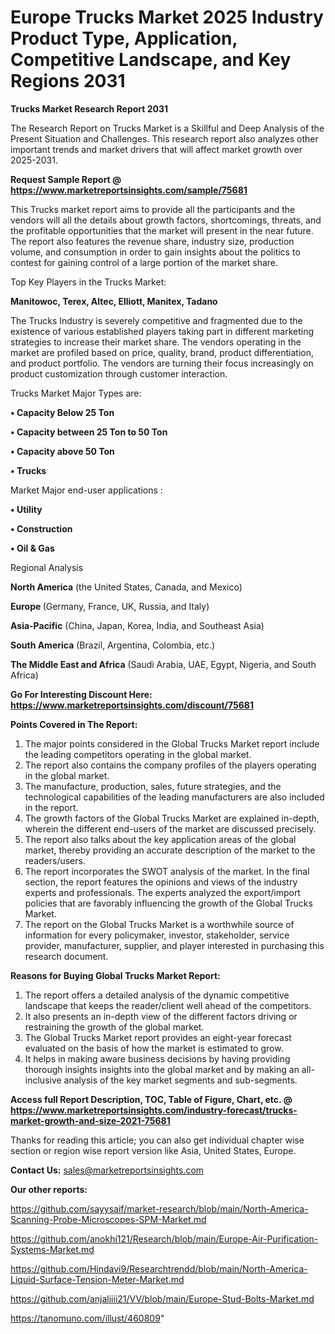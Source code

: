  # Europe Trucks Market 2025 Industry Product Type, Application, Competitive Landscape, and Key Regions 2031

<strong>Trucks Market Research Report 2031</strong>

The Research Report on Trucks Market is a Skillful and Deep Analysis of the Present Situation and Challenges. This research report also analyzes other important trends and market drivers that will affect market growth over 2025-2031.

<strong>Request Sample Report @ <a href=https://www.marketreportsinsights.com/sample/75681>https://www.marketreportsinsights.com/sample/75681</a></strong>

This Trucks market report aims to provide all the participants and the vendors will all the details about growth factors, shortcomings, threats, and the profitable opportunities that the market will present in the near future. The report also features the revenue share, industry size, production volume, and consumption in order to gain insights about the politics to contest for gaining control of a large portion of the market share.

Top Key Players in the Trucks Market:

<strong>Manitowoc, Terex, Altec, Elliott, Manitex, Tadano</strong>

The Trucks Industry is severely competitive and fragmented due to the existence of various established players taking part in different marketing strategies to increase their market share. The vendors operating in the market are profiled based on price, quality, brand, product differentiation, and product portfolio. The vendors are turning their focus increasingly on product customization through customer interaction.

Trucks Market Major Types are:

<strong>• Capacity Below 25 Ton

• Capacity between 25 Ton to 50 Ton

• Capacity above 50 Ton

• Trucks</strong>

Market Major end-user applications :

<strong>• Utility

• Construction

• Oil & Gas</strong>

Regional Analysis

</u><strong><b>North America</b></strong> (the United States, Canada, and Mexico)

<strong><b>Europe </b></strong>(Germany, France, UK, Russia, and Italy)

<strong><b>Asia-Pacific</b></strong> (China, Japan, Korea, India, and Southeast Asia)

<strong><b>South America</b></strong> (Brazil, Argentina, Colombia, etc.)

<strong><b>The Middle East and Africa</b></strong> (Saudi Arabia, UAE, Egypt, Nigeria, and South Africa)

<strong>Go For Interesting Discount Here: <a href=https://www.marketreportsinsights.com/discount/75681>https://www.marketreportsinsights.com/discount/75681</a></strong>

<strong>Points Covered in The Report:</strong>
<ol>
  <li>The major points considered in the Global Trucks Market report include the leading competitors operating in the global market.</li>
  <li>The report also contains the company profiles of the players operating in the global market.</li>
  <li>The manufacture, production, sales, future strategies, and the technological capabilities of the leading manufacturers are also included in the report.</li>
  <li>The growth factors of the Global Trucks Market are explained in-depth, wherein the different end-users of the market are discussed precisely.</li>
  <li>The report also talks about the key application areas of the global market, thereby providing an accurate description of the market to the readers/users.</li>
  <li>The report incorporates the SWOT analysis of the market. In the final section, the report features the opinions and views of the industry experts and professionals. The experts analyzed the export/import policies that are favorably influencing the growth of the Global Trucks Market.</li>
  <li>The report on the Global Trucks Market is a worthwhile source of information for every policymaker, investor, stakeholder, service provider, manufacturer, supplier, and player interested in purchasing this research document.</li>
</ol>
<strong>Reasons for Buying Global Trucks Market Report:</strong>

<ol>
  <li>The report offers a detailed analysis of the dynamic competitive landscape that keeps the reader/client well ahead of the competitors.</li>
  <li>It also presents an in-depth view of the different factors driving or restraining the growth of the global market.</li>
  <li>The Global Trucks Market report provides an eight-year forecast evaluated on the basis of how the market is estimated to grow.</li>
  <li>It helps in making aware business decisions by having providing thorough insights insights into the global market and by making an all-inclusive analysis of the key market segments and sub-segments.</li>
</ol>
<strong>Access full Report Description, TOC, Table of Figure, Chart, etc. @ <a href=https://www.marketreportsinsights.com/industry-forecast/trucks-market-growth-and-size-2021-75681>https://www.marketreportsinsights.com/industry-forecast/trucks-market-growth-and-size-2021-75681</a></strong>


Thanks for reading this article; you can also get individual chapter wise section or region wise report version like Asia, United States, Europe.

<strong>Contact Us:</strong>
sales@marketreportsinsights.com

<strong>Our other reports:</strong>

<a href=https://github.com/sayysaif/market-research/blob/main/North-America-Scanning-Probe-Microscopes-SPM-Market.md>https://github.com/sayysaif/market-research/blob/main/North-America-Scanning-Probe-Microscopes-SPM-Market.md</a>

<a href=https://github.com/anokhi121/Research/blob/main/Europe-Air-Purification-Systems-Market.md>https://github.com/anokhi121/Research/blob/main/Europe-Air-Purification-Systems-Market.md</a>

<a href=https://github.com/Hindavi9/Researchtrendd/blob/main/North-America-Liquid-Surface-Tension-Meter-Market.md>https://github.com/Hindavi9/Researchtrendd/blob/main/North-America-Liquid-Surface-Tension-Meter-Market.md</a>

<a href=https://github.com/anjaliiii21/VV/blob/main/Europe-Stud-Bolts-Market.md>https://github.com/anjaliiii21/VV/blob/main/Europe-Stud-Bolts-Market.md</a>

<a href=https://tanomuno.com/illust/460809>https://tanomuno.com/illust/460809</a>"
